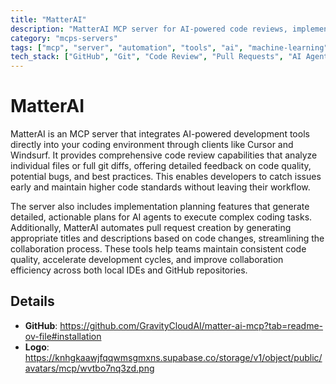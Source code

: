 ```yaml
---
title: "MatterAI"
description: "MatterAI MCP server for AI-powered code reviews, implementation planning, and pull request generation directly within your IDE and GitHub workflow."
category: "mcps-servers"
tags: ["mcp", "server", "automation", "tools", "ai", "machine-learning"]
tech_stack: ["GitHub", "Git", "Code Review", "Pull Requests", "AI Agents"]
---
```


# MatterAI

MatterAI is an MCP server that integrates AI-powered development tools directly into your coding environment through clients like Cursor and Windsurf. It provides comprehensive code review capabilities that analyze individual files or full git diffs, offering detailed feedback on code quality, potential bugs, and best practices. This enables developers to catch issues early and maintain higher code standards without leaving their workflow.

The server also includes implementation planning features that generate detailed, actionable plans for AI agents to execute complex coding tasks. Additionally, MatterAI automates pull request creation by generating appropriate titles and descriptions based on code changes, streamlining the collaboration process. These tools help teams maintain consistent code quality, accelerate development cycles, and improve collaboration efficiency across both local IDEs and GitHub repositories.

## Details

- **GitHub**: https://github.com/GravityCloudAI/matter-ai-mcp?tab=readme-ov-file#installation
- **Logo**: https://knhgkaawjfqqwmsgmxns.supabase.co/storage/v1/object/public/avatars/mcp/wvtbo7nq3zd.png

